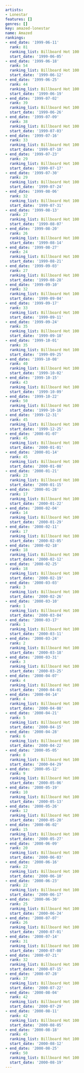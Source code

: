 ```yaml
---
artists:
- Lonestar
features: []
genres: []
key: amazed-lonestar
name: Amazed
rankings:
- end_date: '1999-06-11'
  rank: 81
  ranking_list: Billboard Hot 100
  start_date: '1999-06-05'
- end_date: '1999-06-18'
  rank: 54
  ranking_list: Billboard Hot 100
  start_date: '1999-06-12'
- end_date: '1999-06-25'
  rank: 44
  ranking_list: Billboard Hot 100
  start_date: '1999-06-19'
- end_date: '1999-07-02'
  rank: 39
  ranking_list: Billboard Hot 100
  start_date: '1999-06-26'
- end_date: '1999-07-09'
  rank: 38
  ranking_list: Billboard Hot 100
  start_date: '1999-07-03'
- end_date: '1999-07-16'
  rank: 33
  ranking_list: Billboard Hot 100
  start_date: '1999-07-10'
- end_date: '1999-07-23'
  rank: 29
  ranking_list: Billboard Hot 100
  start_date: '1999-07-17'
- end_date: '1999-07-30'
  rank: 29
  ranking_list: Billboard Hot 100
  start_date: '1999-07-24'
- end_date: '1999-08-06'
  rank: 32
  ranking_list: Billboard Hot 100
  start_date: '1999-07-31'
- end_date: '1999-08-13'
  rank: 27
  ranking_list: Billboard Hot 100
  start_date: '1999-08-07'
- end_date: '1999-08-20'
  rank: 26
  ranking_list: Billboard Hot 100
  start_date: '1999-08-14'
- end_date: '1999-08-27'
  rank: 24
  ranking_list: Billboard Hot 100
  start_date: '1999-08-21'
- end_date: '1999-09-03'
  rank: 27
  ranking_list: Billboard Hot 100
  start_date: '1999-08-28'
- end_date: '1999-09-10'
  rank: 32
  ranking_list: Billboard Hot 100
  start_date: '1999-09-04'
- end_date: '1999-09-17'
  rank: 33
  ranking_list: Billboard Hot 100
  start_date: '1999-09-11'
- end_date: '1999-09-24'
  rank: 35
  ranking_list: Billboard Hot 100
  start_date: '1999-09-18'
- end_date: '1999-10-01'
  rank: 35
  ranking_list: Billboard Hot 100
  start_date: '1999-09-25'
- end_date: '1999-10-08'
  rank: 40
  ranking_list: Billboard Hot 100
  start_date: '1999-10-02'
- end_date: '1999-10-15'
  rank: 43
  ranking_list: Billboard Hot 100
  start_date: '1999-10-09'
- end_date: '1999-10-22'
  rank: 50
  ranking_list: Billboard Hot 100
  start_date: '1999-10-16'
- end_date: '1999-12-31'
  rank: 45
  ranking_list: Billboard Hot 100
  start_date: '1999-12-25'
- end_date: '2000-01-07'
  rank: 45
  ranking_list: Billboard Hot 100
  start_date: '2000-01-01'
- end_date: '2000-01-14'
  rank: 45
  ranking_list: Billboard Hot 100
  start_date: '2000-01-08'
- end_date: '2000-01-21'
  rank: 23
  ranking_list: Billboard Hot 100
  start_date: '2000-01-15'
- end_date: '2000-01-28'
  rank: 17
  ranking_list: Billboard Hot 100
  start_date: '2000-01-22'
- end_date: '2000-02-04'
  rank: 14
  ranking_list: Billboard Hot 100
  start_date: '2000-01-29'
- end_date: '2000-02-11'
  rank: 17
  ranking_list: Billboard Hot 100
  start_date: '2000-02-05'
- end_date: '2000-02-18'
  rank: 18
  ranking_list: Billboard Hot 100
  start_date: '2000-02-12'
- end_date: '2000-02-25'
  rank: 18
  ranking_list: Billboard Hot 100
  start_date: '2000-02-19'
- end_date: '2000-03-03'
  rank: 3
  ranking_list: Billboard Hot 100
  start_date: '2000-02-26'
- end_date: '2000-03-10'
  rank: 1
  ranking_list: Billboard Hot 100
  start_date: '2000-03-04'
- end_date: '2000-03-17'
  rank: 1
  ranking_list: Billboard Hot 100
  start_date: '2000-03-11'
- end_date: '2000-03-24'
  rank: 2
  ranking_list: Billboard Hot 100
  start_date: '2000-03-18'
- end_date: '2000-03-31'
  rank: 3
  ranking_list: Billboard Hot 100
  start_date: '2000-03-25'
- end_date: '2000-04-07'
  rank: 4
  ranking_list: Billboard Hot 100
  start_date: '2000-04-01'
- end_date: '2000-04-14'
  rank: 4
  ranking_list: Billboard Hot 100
  start_date: '2000-04-08'
- end_date: '2000-04-21'
  rank: 5
  ranking_list: Billboard Hot 100
  start_date: '2000-04-15'
- end_date: '2000-04-28'
  rank: 6
  ranking_list: Billboard Hot 100
  start_date: '2000-04-22'
- end_date: '2000-05-05'
  rank: 8
  ranking_list: Billboard Hot 100
  start_date: '2000-04-29'
- end_date: '2000-05-12'
  rank: 9
  ranking_list: Billboard Hot 100
  start_date: '2000-05-06'
- end_date: '2000-05-19'
  rank: 10
  ranking_list: Billboard Hot 100
  start_date: '2000-05-13'
- end_date: '2000-05-26'
  rank: 12
  ranking_list: Billboard Hot 100
  start_date: '2000-05-20'
- end_date: '2000-06-02'
  rank: 15
  ranking_list: Billboard Hot 100
  start_date: '2000-05-27'
- end_date: '2000-06-09'
  rank: 20
  ranking_list: Billboard Hot 100
  start_date: '2000-06-03'
- end_date: '2000-06-16'
  rank: 22
  ranking_list: Billboard Hot 100
  start_date: '2000-06-10'
- end_date: '2000-06-23'
  rank: 22
  ranking_list: Billboard Hot 100
  start_date: '2000-06-17'
- end_date: '2000-06-30'
  rank: 25
  ranking_list: Billboard Hot 100
  start_date: '2000-06-24'
- end_date: '2000-07-07'
  rank: 26
  ranking_list: Billboard Hot 100
  start_date: '2000-07-01'
- end_date: '2000-07-14'
  rank: 31
  ranking_list: Billboard Hot 100
  start_date: '2000-07-08'
- end_date: '2000-07-21'
  rank: 32
  ranking_list: Billboard Hot 100
  start_date: '2000-07-15'
- end_date: '2000-07-28'
  rank: 37
  ranking_list: Billboard Hot 100
  start_date: '2000-07-22'
- end_date: '2000-08-04'
  rank: 42
  ranking_list: Billboard Hot 100
  start_date: '2000-07-29'
- end_date: '2000-08-11'
  rank: 42
  ranking_list: Billboard Hot 100
  start_date: '2000-08-05'
- end_date: '2000-08-18'
  rank: 45
  ranking_list: Billboard Hot 100
  start_date: '2000-08-12'
- end_date: '2000-08-25'
  rank: 50
  ranking_list: Billboard Hot 100
  start_date: '2000-08-19'
---
```



